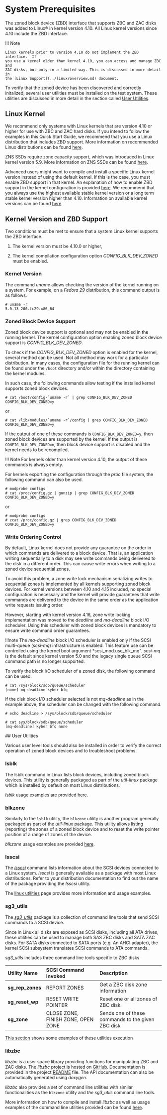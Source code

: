 # System Prerequisites

The zoned block device (ZBD) interface that supports ZBC and ZAC disks was
added to Linux&reg; in kernel version 4.10. All Linux kernel versions since
4.10 include the ZBD interface.

!!! Note

    Linux kernels prior to version 4.10 do not implement the ZBD interface.  If
    you use a kernel older than kernel 4.10, you can access and manage ZBC and
    ZAC disks, but only in a limited way. This is discussed in more detail in
    the [Linux Support](../linux/overview.md) document.

To verify that the zoned device has been discovered and correctly initalized,
several user utilities must be installed on the test system. These utilities are discussed in more detail in the section called [User Utilities](#prerequisites_user_utilities).

## Linux Kernel

We recommend only systems with Linux kernels that are version 4.10 or
higher for use with ZBC and ZAC hard disks. If you intend to follow
the examples in this Quick Start Guide, we recommend that you use a
Linux distribution that includes ZBD support. More information on
recommended Linux distributions can be found
[here](../distributions/linux.md).

ZNS SSDs require zone capacity support, which was introduced in
Linux kernel version 5.9. More information on ZNS SSDs can be found
[here](../introduction/zns.md).

Advanced users might want to compile and install a specific Linux
kernel version instead of using the default kernel. If this is the
case, you must enable ZBD support in that kernel.  An explanation of
how to enable ZBD support in the kernel configuration is provided
[here](../linux/config.md).  We recommend that you always use the
highest available stable kernel version or a long term stable kernel
version higher than 4.10.  Information on available kernel versions
can be found <a href="https://www.kernel.org/"
target="_blank">here</a>.

## Kernel Version and ZBD Support

Two conditions must be met to ensure that a system Linux kernel supports the
ZBD interface.

1. The kernel version must be 4.10.0 or higher,

2. The kernel compilation configuration option *CONFIG_BLK_DEV_ZONED* must be
   enabled.

### Kernel Version

The command *uname* allows checking the version of the kernel running on a
system. For example, on a *Fedora 29* distribution, this command output is as
follows.

```plaintext
# uname -r
5.0.13-200.fc29.x86_64
```

### Zoned Block Device Support

Zoned block device support is optional and may not be enabled in the running
kernel. The kernel configuration option enabling zoned block device support is
*CONFIG_BLK_DEV_ZONED*.

To check if the *CONFIG_BLK_DEV_ZONED* option is enabled for the kernel, several
method can be used. Not all method may work for a particular distribution.
In many cases, the configuration file for the running kernel can be found under
the `/boot` directory and/or within the directory containing the kernel modules.

In such case, the following commands allow testing if the installed kernel
supports zoned block devices.

```plaintext
# cat /boot/config-`uname -r` | grep CONFIG_BLK_DEV_ZONED
CONFIG_BLK_DEV_ZONED=y
```

or

```plaintext
# cat /lib/modules/`uname -r`/config | grep CONFIG_BLK_DEV_ZONED
CONFIG_BLK_DEV_ZONED=y
```

If the output of one of these commands is `CONFIG_BLK_DEV_ZONED=y`, then zoned
block devices are supported by the kernel. If the output is
`CONFIG_BLK_DEV_ZONED=n`, then block device support is disabled and the kernel
needs to be recompiled.

!!! Note
    For kernels older than kernel version 4.10, the output of these commands is
    always empty.

For kernels exporting the configuration through the *proc* file system, the
following command can also be used.

```plaintext
# modprobe configs
# cat /proc/config.gz | gunzip | grep CONFIG_BLK_DEV_ZONED
CONFIG_BLK_DEV_ZONED=y
```

or

```plaintext
# modprobe configs
# zcat /proc/config.gz | grep CONFIG_BLK_DEV_ZONED
CONFIG_BLK_DEV_ZONED=y
```

### Write Ordering Control

By default, Linux kernel does not provide any guarantee on the order in which
commands are delivered to a block device. That is, an application writing
sequentially to a disk may see write commands being delivered to the disk in a
different order. This can cause write errors when writing to a zoned device
sequential zones.

To avoid this problem, a zone write lock mechanism serializing writes to
sequential zones is implemented by all kernels supporting zoned block devices.
For kernel versions between 4.10 and 4.15 included, no special configuration is
necessary and the kernel will provide guarantees that write commands are
delivered to the device in the same order as the application write requests
issuing order.

However, starting with kernel version 4.16, zone write locking implementation
was moved to the *deadline* and *mq-deadline* block I/O scheduler. Using this
scheduler with zoned block devices is mandatory to ensure write command order
guarantees.

!!!note
	The *mq-deadline* block I/O scheduler is enabled only if the SCSI
	multi-queue (*scsi-mq*) infrastructure is enabled. This feature use can
	be controlled using the kernel boot argument *scsi_mod.use_blk_mq".
	*scsi-mq* is the default since kernel version 5.0 and the legacy single
	queue SCSI command path is no longer supported.

To verify the block I/O scheduler of a zoned disk, the following command can be
used.

```plaintext
# cat /sys/block/sdb/queue/scheduler
[none] mq-deadline kyber bfq
```

If the disk block I/O scheduler selected is not *mq-deadline* as in the example
above, the scheduler can be changed with the following command.

```plaintext
# echo deadline > /sys/block/sdb/queue/scheduler

# cat sys/block/sdb/queue/scheduler
[mq-deadline] kyber bfq none
```          

<a name="prerequisites_user_utilities">
## User Utilities
</a>

Various user level tools should also be installed in order to verify the
correct operation of zoned block devices and to troubleshoot problems.

### lsblk

The lsblk command in Linux lists block devices, including zoned block devices.
This utility is generally packaged as part of the *util-linux* package which is
installed by default on most Linux distributions.

*lsblk* usage examples are provided [here](../linux/utilities/#lsblk).

### blkzone

Similarly to the `lsblk` utility, the `blkzone` utility is another program
generally packaged as part of the *util-linux* package. This utility allows
listing (reporting) the zones of a zoned block device and to reset the write
pointer position of a range of zones of the device.

*blkzone* usage examples are provided [here](../projects/util-linux.md#blkzone).

### lsscsi

The <a href="http://sg.danny.cz/scsi/lsscsi.html" target="_blank">*lsscsi*</a>
command lists information about the SCSI devices connected to a Linux system.
*lsscsi* is generally available as a package with most Linux distributions.
Refer to your distribution documentation to find out the name of the package
providing the *lsscsi* utility.

The [linux utilities](../projects/sg3utils.md#lsscsi) page provides more information
and usage examples.

### sg3_utils

The <a href="http://sg.danny.cz/sg/sg3_utils.html" target="_blank">*sg3_utils*</a>
package is a collection of command line tools that send SCSI commands to a SCSI
device.

Since in Linux all disks are exposed as SCSI disks, including all ATA drives,
these utilities can be used to manage both SAS ZBC disks and SATA ZAC disks.
For SATA disks connected to SATA ports (e.g. An AHCI adapter), the kernel SCSI
subsystem translates SCSI commands to ATA commands.

*sg3_utils* includes three command line tools specific to ZBC disks.

<center>

| Utility Name     | SCSI Command Invoked   | Description                     |
| :--------------- | :--------------------- | :------------------------------ |
| **sg_rep_zones** | REPORT ZONES           | Get a ZBC disk zone information |
| **sg_reset_wp**  | RESET WRITE POINTER    | Reset one or all zones of ZBC disk |
| **sg_zone**      | CLOSE ZONE, FINISH ZONE, OPEN ZONE | Sends one of these commands to the given ZBC disk |

</center>

[This section](../projects/sg3utils.md#sg3_utils) shows some examples of these
utilities execution

### libzbc

*libzbc* is a user space library providing functions for manipulating ZBC and
ZAC disks.  The *libzbc* project is hosted on
<a href="https://github.com/westerndigitalcorporation/libzbc" target="_blank">
GitHub</a>. Documentation is provided in the project
<a href="https://github.com/westerndigitalcorporation/libzbc/blob/master/README.md"
target="_blank"> README</a> file. The API documentation can also be
automatically generated using *doxygen*.

*libzbc* also provides a set of command line utilities with similar
functionalities as the `blkzone` utility and *the sg3_utils* command line tools.

More information on how to compile and install *libzbc* as well as usage
examples of the command line utilities provided can be found
[here](../projects/libzbc.md).

